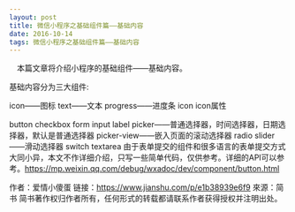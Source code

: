 ```yaml
---
layout: post
title: 微信小程序之基础组件篇——基础内容
date: 2016-10-14 
tags: 微信小程序之基础组件篇——基础内容   
---
```


　本篇文章将介绍小程序的基础组件——基础内容。

基础内容分为三大组件:

icon——图标
text——文本
progress——进度条
icon
icon属性

button
checkbox
form
input
label
picker——普通选择器，时间选择器，日期选择器，默认是普通选择器
picker-view——嵌入页面的滚动选择器
radio
slider——滑动选择器
switch
textarea
由于表单提交的组件和很多语言的表单提交方式大同小异，本文不作详细介绍，只写一些简单代码，仅供参考。详细的API可以参考。https://mp.weixin.qq.com/debug/wxadoc/dev/component/button.html

作者：爱情小傻蛋
链接：https://www.jianshu.com/p/e1b38939e6f9
來源：简书
简书著作权归作者所有，任何形式的转载都请联系作者获得授权并注明出处。



